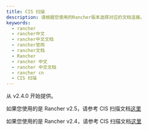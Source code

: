 ```yaml
---
title: CIS 扫描
description: 请根据您使用的Rancher版本选择对应的文档连接。
keywords:
  - rancher
  - rancher中文
  - rancher中文文档
  - rancher官网
  - rancher文档
  - Rancher
  - rancher 中文
  - rancher 中文文档
  - rancher cn
  - CIS 扫描
---
```


从 v2.4.0 开始提供。

如果您使用的是 Rancher v2.5，请参考 CIS 扫描文档[这里](/docs/rancher2.5/cis-scans/2.4/_index)

如果您使用的是 Rancher v2.4，请参考 CIS 扫描文档[这里](/docs/rancher2.5/cis-scans/2.5/_index)
